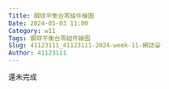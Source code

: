 ```yaml
---
Title: 鋼球平衡台零組件繪圖
Date: 2024-05-03 11:00
Category: w11
Tags: 鋼球平衡台零組件繪圖
Slug: 41123111_41123111-2024-week-11-網誌😁
Author: 41123111
---
```

還未完成